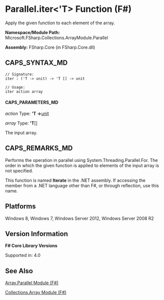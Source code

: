 # Parallel.iter<'T> Function (F#)

Apply the given function to each element of the array.

**Namespace/Module Path:** Microsoft.FSharp.Collections.ArrayModule.Parallel

**Assembly:** FSharp.Core (in FSharp.Core.dll)


## CAPS_SYNTAX_MD

```
// Signature:
iter : ('T -> unit) -> 'T [] -> unit

// Usage:
iter action array
```

#### CAPS_PARAMETERS_MD
*action*
Type: **'T -&gt;**[unit](http://msdn.microsoft.com/en-us/library/00b837c2-6c8a-483a-87d3-0479c64037a7)


*array*
Type: **'T**[[]](http://msdn.microsoft.com/en-us/library/def20292-9aae-4596-9275-b94e594f8493)


The input array.




## CAPS_REMARKS_MD
Performs the operation in parallel using System.Threading.Parallel.For. The order in which the given function is applied to elements of the input array is not specified.

This function is named **Iterate** in the .NET assembly. If accessing the member from a .NET language other than F#, or through reflection, use this name.


## Platforms
Windows 8, Windows 7, Windows Server 2012, Windows Server 2008 R2


## Version Information
**F# Core Library Versions**

Supported in: 4.0


## See Also
[Array.Parallel Module &#40;F&#35;&#41;](Array.Parallel+Module+%28F%23%29.md)

[Collections.Array Module &#40;F&#35;&#41;](Collections.Array+Module+%28F%23%29.md)

